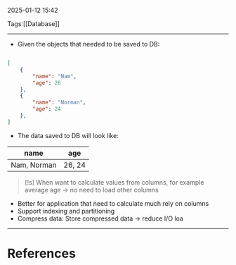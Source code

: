 2025-01-12 15:42

Tags:[[Database]] 

---

- Given the objects that needed to be saved to DB:
```json

[
	{
		"name": "Nam",
		"age": 26
	},
	{
		"name": "Norman",
		"age": 24
	},
]

```
- The data saved to DB will look like:

| name        | age    |
| ----------- | ------ |
| Nam, Norman | 26, 24 |

> [!s] When want to calculate values from columns, for example average age -> no need to load other columns

- Better for application that need to calculate much rely on columns
- Support indexing and partitioning
- Compress data: Store compressed data -> reduce I/O loa

---
# References
